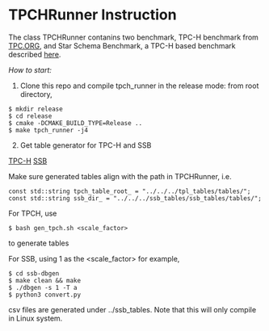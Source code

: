 # TPCHRunner Instruction
The class TPCHRunner contanins two benchmark, TPC-H benchmark from [TPC.ORG](http://www.tpc.org/tpch/), 
and Star Schema Benchmark, a TPC-H based benchmark described [here](https://www.cs.umb.edu/~poneil/StarSchemaB.PDF).

*How to start:*

1. Clone this repo and compile tpch_runner in the release mode:
from root directory,
```
$ mkdir release
$ cd release
$ cmake -DCMAKE_BUILD_TYPE=Release ..
$ make tpch_runner -j4
```
2. Get table generator for TPC-H and SSB

[TPC-H](https://github.com/malin1993ml/tpl_tables.git)
[SSB](https://github.com/wuwenw/SSB_Table_Generator.git)

Make sure generated tables align with the path in TPCHRunner, i.e.
```
const std::string tpch_table_root_ = "../../../tpl_tables/tables/";
const std::string ssb_dir_ = "../../../ssb_tables/ssb_tables/tables/";
```
For TPCH, use 
```
$ bash gen_tpch.sh <scale_factor> 
```
to generate tables

For SSB, using 1 as the <scale_factor> for example,
```
$ cd ssb-dbgen
$ make clean && make
$ ./dbgen -s 1 -T a
$ python3 convert.py
```
csv files are generated under ../ssb_tables. Note that this will only compile in Linux system.


